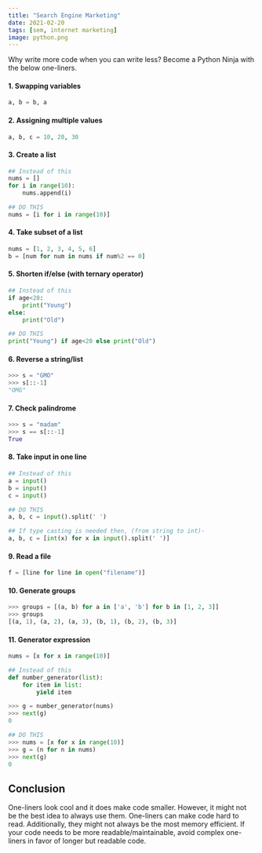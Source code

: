 ```yaml
---
title: "Search Engine Marketing"
date: 2021-02-20
tags: [sem, internet marketing]
image: python.png
---
```


Why write more code when you can write less? Become a Python Ninja with the below one-liners. <!--more-->

#### 1. Swapping variables

```python
a, b = b, a
```

#### 2. Assigning multiple values

```python
a, b, c = 10, 20, 30
```

#### 3. Create a list

```python
## Instead of this
nums = []
for i in range(10):
    nums.append(i)
```

```python
## DO THIS
nums = [i for i in range(10)]
```
#### 4. Take subset of a list

```python
nums = [1, 2, 3, 4, 5, 6]
b = [num for num in nums if num%2 == 0]
```

#### 5. Shorten if/else (with ternary operator)

```python
## Instead of this
if age<20:
    print("Young")
else:
    print("Old")
```

```python
## DO THIS
print("Young") if age<20 else print("Old")
```

#### 6. Reverse a string/list

```python
>>> s = "GMO"
>>> s[::-1]
"OMG"
```

#### 7. Check palindrome

```python
>>> s = "madam"
>>> s == s[::-1]
True
```

#### 8. Take input in one line

```python
## Instead of this
a = input()
b = input()
c = input()
```

```python
## DO THIS
a, b, c = input().split(' ')
```

```python
## If type casting is needed then, (from string to int)-
a, b, c = [int(x) for x in input().split(' ')]
```

#### 9. Read a file

```python
f = [line for line in open("filename")]
```

#### 10. Generate groups

```python
>>> groups = [(a, b) for a in ['a', 'b'] for b in [1, 2, 3]] 
>>> groups
[(a, 1), (a, 2), (a, 3), (b, 1), (b, 2), (b, 3)]
```

#### 11. Generator expression

```python
nums = [x for x in range(10)]

## Instead of this
def number_generator(list):
    for item in list:
        yield item

>>> g = number_generator(nums)
>>> next(g)
0
```

```python
## DO THIS
>>> nums = [x for x in range(10)]
>>> g = (n for n in nums)
>>> next(g)
0
```

## Conclusion

One-liners look cool and it does make code smaller. However, it might not be the best idea to always use them. One-liners can make code hard to read. Additionally, they might not always be the most memory efficient. If your code needs to be more readable/maintainable, avoid complex one-liners in favor of longer but readable code.